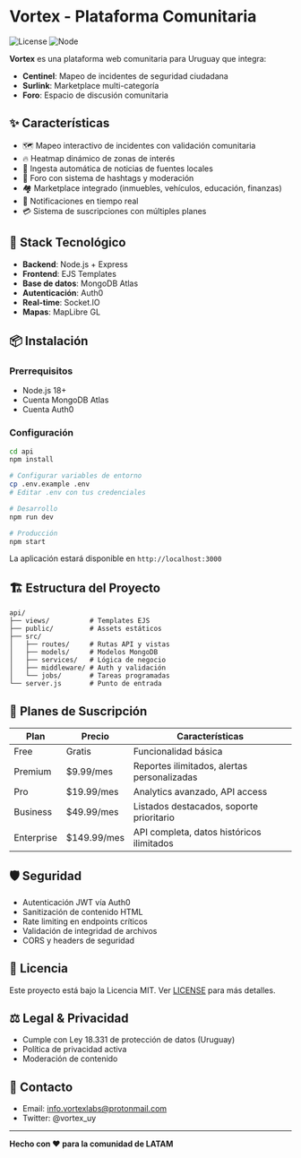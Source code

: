 # Vortex - Plataforma Comunitaria

![License](https://img.shields.io/badge/license-MIT-blue.svg)
![Node](https://img.shields.io/badge/node-18+-green.svg)

**Vortex** es una plataforma web comunitaria para Uruguay que integra:
- **Centinel**: Mapeo de incidentes de seguridad ciudadana
- **Surlink**: Marketplace multi-categoría
- **Foro**: Espacio de discusión comunitaria

## ✨ Características

- 🗺️ Mapeo interactivo de incidentes con validación comunitaria
- 🔥 Heatmap dinámico de zonas de interés
- 📰 Ingesta automática de noticias de fuentes locales
- 💬 Foro con sistema de hashtags y moderación
- 🏘️ Marketplace integrado (inmuebles, vehículos, educación, finanzas)
- 🔔 Notificaciones en tiempo real
- 💳 Sistema de suscripciones con múltiples planes

## 🚀 Stack Tecnológico

- **Backend**: Node.js + Express
- **Frontend**: EJS Templates
- **Base de datos**: MongoDB Atlas
- **Autenticación**: Auth0
- **Real-time**: Socket.IO
- **Mapas**: MapLibre GL

## 📦 Instalación

### Prerrequisitos

- Node.js 18+
- Cuenta MongoDB Atlas
- Cuenta Auth0

### Configuración

```bash
cd api
npm install

# Configurar variables de entorno
cp .env.example .env
# Editar .env con tus credenciales

# Desarrollo
npm run dev

# Producción
npm start
```

La aplicación estará disponible en `http://localhost:3000`

## 🏗️ Estructura del Proyecto

```
api/
├── views/          # Templates EJS
├── public/         # Assets estáticos
├── src/
│   ├── routes/     # Rutas API y vistas
│   ├── models/     # Modelos MongoDB
│   ├── services/   # Lógica de negocio
│   ├── middleware/ # Auth y validación
│   └── jobs/       # Tareas programadas
└── server.js       # Punto de entrada
```

## 🎯 Planes de Suscripción

| Plan | Precio | Características |
|------|--------|----------------|
| Free | Gratis | Funcionalidad básica |
| Premium | $9.99/mes | Reportes ilimitados, alertas personalizadas |
| Pro | $19.99/mes | Analytics avanzado, API access |
| Business | $49.99/mes | Listados destacados, soporte prioritario |
| Enterprise | $149.99/mes | API completa, datos históricos ilimitados |

## 🛡️ Seguridad

- Autenticación JWT vía Auth0
- Sanitización de contenido HTML
- Rate limiting en endpoints críticos
- Validación de integridad de archivos
- CORS y headers de seguridad

## 📜 Licencia

Este proyecto está bajo la Licencia MIT. Ver [LICENSE](LICENSE) para más detalles.

## ⚖️ Legal & Privacidad

- Cumple con Ley 18.331 de protección de datos (Uruguay)
- Política de privacidad activa
- Moderación de contenido

## 📧 Contacto

- Email: info.vortexlabs@protonmail.com
- Twitter: @vortex_uy

---

**Hecho con ❤️ para la comunidad de LATAM**
